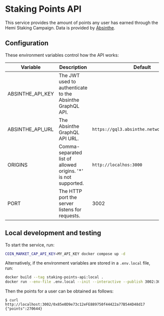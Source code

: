 # Staking Points API

This service provides the amount of points any user has earned through the Hemi Staking Campaign.
Data is provided by [Absinthe](https://absinthe.network/).

## Configuration

These environment variables control how the API works:

| Variable         | Description                                                     | Default                                    |
| ---------------- | --------------------------------------------------------------- | ------------------------------------------ |
| ABSINTHE_API_KEY | The JWT used to authenticate to the Absinthe GraphQL API.       |                                            |
| ABSINTHE_API_URL | The Absinthe GraphQL API URL.                                   | `https://gql3.absinthe.network/v1/graphql` |
| ORIGINS          | Comma-separated list of allowed origins. '\*' is not supported. | `http://localhos:3000`                     |
| PORT             | The HTTP port the server listens for requests.                  | 3002                                       |

## Local development and testing

To start the service, run:

```sh
COIN_MARKET_CAP_API_KEY=MY_API_KEY docker compose up -d
```

Alternatively, if the environment variables are stored in a `.env.local` file, run:

```sh
docker build --tag staking-points-api:local .
docker run --env-file .env.local --init --interactive --publish 3002:3002 --rm --tty staking-points-api:local
```

Then the points for a user can be obtained as follows:

```console
$ curl http://localhost:3002/0x85e0D9e73c12eFE889750f44422a77B544D48d17
{"points":270644}
```
